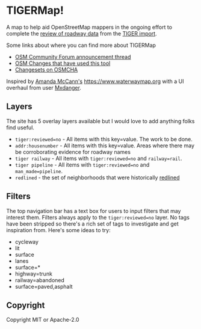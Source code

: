 # TIGERMap!
A map to help aid OpenStreetMap mappers in the ongoing effort to complete the [review of roadway data](https://wiki.openstreetmap.org/wiki/TIGER_fixup) from the [TIGER import](https://wiki.openstreetmap.org/wiki/TIGER).

Some links about where you can find more about TIGERMap

* [OSM Community Forum announcement thread](https://community.openstreetmap.org/t/announcing-tigermap-tiger-reviewed-no/110004)
* [OSM Changes that have used this tool](https://resultmaps.neis-one.org/osm-changesets?comment=TIGERMap)
* [Changesets on OSMCHA](https://osmcha.org/?filters=%7B%22metadata%22%3A%5B%7B%22label%22%3A%22hashtags%3D%23TIGERMap%22%2C%22value%22%3A%22hashtags%3D%23TIGERMap%22%7D%5D%7D)

Inspired by [Amanda McCann's](https://en.osm.town/@amapanda) https://www.waterwaymap.org with a UI overhaul from user [Mxdanger](https://www.openstreetmap.org/user/Mxdanger).

## Layers

The site has 5 overlay layers available but I would love to add anything folks find useful.

* `tiger:reviewed=no` - All items with this key=value. The work to be done.
* `addr:housenumber` - All items with this key=value. Areas where there may be corroborating evidence for roadway names
* `tiger railway` - All items with `tiger:reviewed=no` and `railway=rail`. 
* `tiger pipeline` - All items with `tiger:reviewed=no` and `man_made=pipeline`. 
* `redlined` - the set of neighborhoods that were historically [redlined](https://dsl.richmond.edu/panorama/redlining/)

## Filters

The top navigation bar has a text box for users to input filters that may interest them. Filters always apply to the `tiger:reviewed=no` layer. No tags have been stripped so there's a rich set of tags to investigate and get inspiration from. Here's some ideas to try:

* cycleway
* lit
* surface
* lanes
* surface=*
* highway=trunk
* railway=abandoned
* surface=paved,asphalt

## Copyright

Copyright MIT or Apache-2.0

